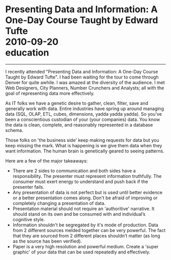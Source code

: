 # Presenting Data and Information&#58; A One-Day Course Taught by Edward Tufte<br>2010-09-20<br>education<br>
---
I recently attended "Presenting Data and Information: A One-Day Course Taught by Edward Tufte". I had been waiting for the tour to come through Denver for quite awhile. I was amazed at the diversity of the audience. I met Web Designers, City Planners, Number Crunchers and Analysts; all with the goal of representing data more effectively.  
  
As IT folks we have a genetic desire to gather, clean, filter, save and generally work with data. Entire industries have spring up around managing data (SQL, OLAP, ETL, cubes, dimensions, yadda yadda yadda). So you've been a conscientious custodian of your (your companies) data. You know the data is clean, complete, and reasonably represented in a database schema.  
  
Those folks on 'the business side' keep making requests for data but you keep missing the mark. What is happening is we give them data when they want information. The human brain is genetically geared to seeing patterns.  
  
Here are a few of the major takeaways:  


  * There are 2 sides to communication and both sides have a responsibility. The presenter must represent information truthfully. The consumer must exert energy to understand and push back if the presenter fails.
  * Any presentation of data is not perfect but is used until better evidence or a better presentation comes along. Don't be afraid of improving or completely changing a presentation of data.
  * Presentation material should not require an 'authoritive' narrative. It should stand on its own and be consumed with and individual’s cognitive style.
  * Information shouldn't be segregated by it's mode of production. Data from 2 different sources melded together can be very powerful. The fact that they are sourced from 2 different places shouldn’t matter (as long as the source has been verified).
  * Paper is a very high resolution and powerful medium. Create a 'super graphic' of your data that can be used repeatedly and effectively.


